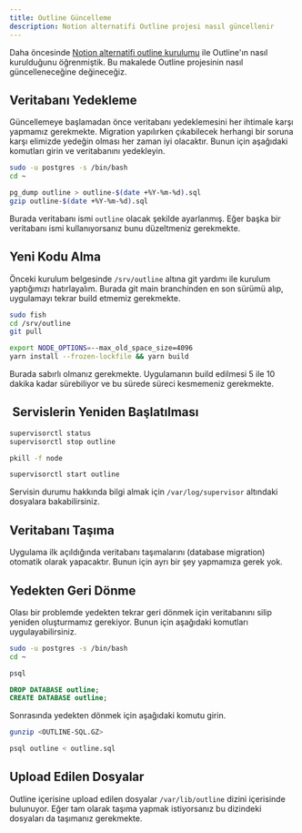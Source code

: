 ```yaml
---
title: Outline Güncelleme
description: Notion alternatifi Outline projesi nasıl güncellenir
---
```


Daha öncesinde [Notion alternatifi outline kurulumu](notion-alternatifi-outline-kurulumu.md) ile
Outline'ın nasıl kurulduğunu öğrenmiştik. Bu makalede Outline projesinin nasıl güncelleneceğine
değineceğiz.

## Veritabanı Yedekleme

Güncellemeye başlamadan önce veritabanı yedeklemesini her ihtimale karşı yapmamız gerekmekte.
Migration yapılırken çıkabilecek herhangi bir soruna karşı elimizde yedeğin olması her zaman iyi
olacaktır. Bunun için aşağıdaki komutları girin ve veritabanını yedekleyin.

```sh
sudo -u postgres -s /bin/bash
cd ~

pg_dump outline > outline-$(date +%Y-%m-%d).sql
gzip outline-$(date +%Y-%m-%d).sql
```

Burada veritabanı ismi `outline` olacak şekilde ayarlanmış. Eğer başka bir veritabanı ismi
kullanıyorsanız bunu düzeltmeniz gerekmekte.

## Yeni Kodu Alma

Önceki kurulum belgesinde `/srv/outline` altına git yardımı ile kurulum yaptığımızı hatırlayalım.
Burada git main branchinden en son sürümü alıp, uygulamayı tekrar build etmemiz gerekmekte.

```sh
sudo fish
cd /srv/outline
git pull

export NODE_OPTIONS=--max_old_space_size=4096
yarn install --frozen-lockfile && yarn build
```

Burada sabırlı olmanız gerekmekte. Uygulamanın build edilmesi 5 ile 10 dakika kadar sürebiliyor ve
bu sürede süreci kesmemeniz gerekmekte.

##  Servislerin Yeniden Başlatılması

```sh
supervisorctl status
supervisorctl stop outline

pkill -f node

supervisorctl start outline
```

Servisin durumu hakkında bilgi almak için `/var/log/supervisor` altındaki dosyalara bakabilirsiniz.

## Veritabanı Taşıma

Uygulama ilk açıldığında veritabanı taşımalarını (database migration) otomatik olarak yapacaktır.
Bunun için ayrı bir şey yapmamıza gerek yok.

## Yedekten Geri Dönme

Olası bir problemde yedekten tekrar geri dönmek için veritabanını silip yeniden oluşturmamız
gerekiyor. Bunun için aşağıdaki komutları uygulayabilirsiniz.

```sh
sudo -u postgres -s /bin/bash
cd ~

psql
```

```sql
DROP DATABASE outline;
CREATE DATABASE outline;
```

Sonrasında yedekten dönmek için aşağıdaki komutu girin.

```sh
gunzip <OUTLINE-SQL.GZ>

psql outline < outline.sql
```

## Upload Edilen Dosyalar

Outline içerisine upload edilen dosyalar `/var/lib/outline` dizini içerisinde bulunuyor. Eğer tam
olarak taşıma yapmak istiyorsanız bu dizindeki dosyaları da taşımanız gerekmekte.
